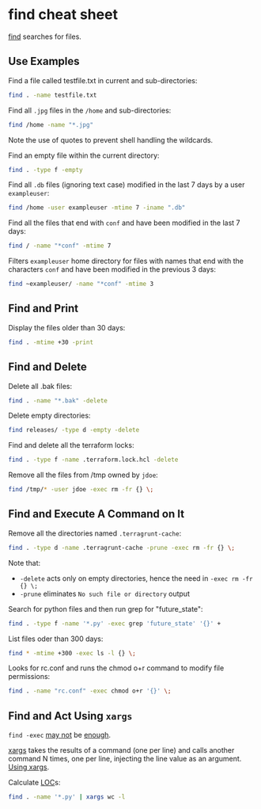 # find cheat sheet

[find](https://www.linux.org/docs/man1/find.html) searches for files.


## Use Examples

Find a file called testfile.txt in current and sub-directories:
```sh
find . -name testfile.txt
```

Find all `.jpg` files in the `/home` and sub-directories:
```sh
find /home -name "*.jpg"
```
Note the use of quotes to prevent shell handling the wildcards.


Find an empty file within the current directory:
```sh
find . -type f -empty
```

Find all `.db` files (ignoring text case) modified in the last 7 days by a user
`exampleuser`:

```sh
find /home -user exampleuser -mtime 7 -iname ".db"
```

Find all the files that end with `conf` and have been modified in the last 7
days:
```sh
find / -name "*conf" -mtime 7
```
Filters `exampleuser` home directory for files with names that end with the
characters `conf` and have been modified in the previous 3 days:
```sh
find ~exampleuser/ -name "*conf" -mtime 3
```

## Find and Print

Display the files older than 30 days:
```sh
find . -mtime +30 -print
```

## Find and Delete

Delete all .bak files:
```sh
find . -name "*.bak" -delete
```
Delete empty directories:
```sh
find releases/ -type d -empty -delete
```

Find and delete all the terraform locks:
```sh
find . -type f -name .terraform.lock.hcl -delete
```

Remove all the files from /tmp owned by `jdoe`:
```sh
find /tmp/* -user jdoe -exec rm -fr {} \;
```

## Find and Execute A Command on It

Remove all the directories named `.terragrunt-cache`:

```sh
find . -type d -name .terragrunt-cache -prune -exec rm -fr {} \;
```
Note that:

* `-delete` acts only on empty directories, hence the need in
`-exec rm -fr {} \;`
* `-prune` eliminates `No such file or directory` output

Search for python files and then run grep for "future_state":
```sh
find . -type f -name '*.py' -exec grep 'future_state' '{}' +
```

List files oder than 300 days:
```sh
find * -mtime +300 -exec ls -l {} \;
```

Looks for rc.conf and runs the chmod o+r command to modify file permissions:
```sh
find . -name "rc.conf" -exec chmod o+r '{}' \;
```

## Find and Act Using `xargs`

`find -exec`
[may not](https://www.everythingcli.org/find-exec-vs-find-xargs/) be
[enough](https://danielmiessler.com/blog/linux-xargs-vs-exec/).

[xargs](https://man7.org/linux/man-pages/man1/xargs.1.html) takes the results of
a command (one per line) and calls another command N times, one per line,
injecting the line value as an argument.
[Using xargs](https://shapeshed.com/unix-xargs/).

Calculate [LOC](https://en.wikipedia.org/wiki/Source_lines_of_code)s:
```sh
find . -name '*.py' | xargs wc -l
```
